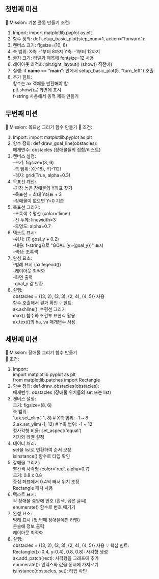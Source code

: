## 첫번째 미션
🎯 Mission: 기본 플롯 만들기
조건:
1. Import: import matplotlib.pyplot as plt
2. 함수 정의: def setup_basic_plot(step_num=1, action="forward"):
3. 캔버스 크기: figsize=(10, 8)
4. 축 범위:
  X축: -1부터 8까지
  Y축: -1부터 12까지
5. 글자 크기: 라벨과 제목에 fontsize=12 사용
6. 레이아웃 최적화: plt.tight_layout() (show() 직전에)
7. 실행: if __name__ == "__main__": 안에서 setup_basic_plot(5, "turn_left") 호출
8. 추가 힌트:
  <br>함수는 ax 객체를 반환해야 함
  <br>plt.show()로 화면에 표시
  <br>f-string 사용해서 동적 제목 만들기

## 두번째 미션
📝 Mission: 목표선 그리기 함수 만들기
🎯 조건:
1. Import: import matplotlib.pyplot as plt
2. 함수 정의: def draw_goal_line(obstacles):
    <br>매개변수: obstacles (장애물들의 집합/리스트)
3. 캔버스 설정:
   <br>-크기: figsize=(8, 6)
   <br>-축 범위: X(-18), Y(-112)
   <br>-격자: grid(True, alpha=0.3)
4. 목표선 계산:
  <br>-가장 높은 장애물의 Y좌표 찾기
  <br>-목표선 = 최대 Y좌표 + 3
  <br>-장애물이 없으면 Y=0 기준
5. 목표선 그리기:
  <br>-초록색 수평선 (color='lime')
  <br>-선 두께: linewidth=3
  <br>-투명도: alpha=0.7
6. 텍스트 표시:
  <br>-위치: (7, goal_y + 0.2)
  <br>-내용: f-string으로 "GOAL (y={goal_y})" 표시
  <br>-색상: 초록색
7. 완성 요소:
  <br>-범례 표시 (ax.legend())
  <br>-레이아웃 최적화
  <br>-화면 출력
  <br>-goal_y 값 반환
8. 실행:
  <br>obstacles = {(3, 2), (3, 3), (2, 4), (4, 5)} 사용
  <br>함수 호출해서 결과 확인
💡 힌트:
<br>ax.axhline(): 수평선 그리기
<br>max() 함수와 조건부 표현식 활용
<br>ax.text()의 ha, va 매개변수 사용

## 세번째 미션
📝 Mission: 장애물 그리기 함수 만들기
<br>🎯 조건:
1. Import:
  <br>import matplotlib.pyplot as plt
  <br>from matplotlib.patches import Rectangle
2. 함수 정의: def draw_obstacles(obstacles):
  <br> 매개변수: obstacles (장애물 위치들의 set 또는 list)
3. 캔버스 설정:
  <br>크기: figsize=(8, 6)
  <br>축 범위:
      <br>1.ax.set_xlim(-1, 8)   # X축 범위: -1 ~ 8
      <br>2.ax.set_ylim(-1, 12)  # Y축 범위: -1 ~ 12
  <br>정사각형 비율: set_aspect('equal')
<br>격자와 라벨 설정
4. 데이터 처리:
<br>set을 list로 변환하여 순서 보장
<br>isinstance() 함수로 타입 확인
5. 장애물 그리기:
<br>빨간색 사각형 (color='red', alpha=0.7)
<br>크기: 0.8 x 0.8
<br>중심 좌표에서 0.4씩 빼서 위치 조정
<br>Rectangle 패치 사용
6. 텍스트 표시:
<br>각 장애물 중앙에 번호 (흰색, 굵은 글씨)
<br>enumerate() 함수로 번호 매기기
7. 완성 요소:
<br>범례 표시 (첫 번째 장애물에만 라벨)
<br>콘솔에 정보 출력
<br>레이아웃 최적화
8. 실행:
<br>obstacles = {(3, 2), (3, 3), (2, 4), (4, 5)} 사용
💡 핵심 힌트:
<br>Rectangle((x-0.4, y-0.4), 0.8, 0.8): 사각형 생성
<br>ax.add_patch(rect): 사각형을 그래프에 추가
<br>enumerate(): 인덱스와 값을 동시에 가져오기
<br>isinstance(obstacles, set): 타입 확인
